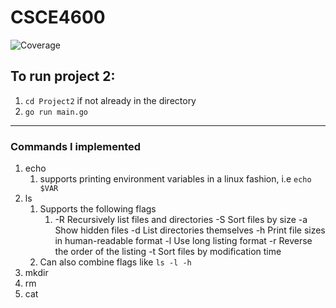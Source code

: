 # CSCE4600

![Coverage](https://img.shields.io/badge/Coverage-92.6%25-brightgreen)

## To run project 2:

1. `cd Project2` if not already in the directory
2. `go run main.go`

----

### Commands I implemented

1. echo
   1. supports printing environment variables in a linux fashion, i.e `echo $VAR`
2. ls
   1. Supports the following flags
      1. -R    Recursively list files and directories
        -S    Sort files by size
        -a    Show hidden files
        -d    List directories themselves
        -h    Print file sizes in human-readable format
        -l    Use long listing format
        -r    Reverse the order of the listing
        -t    Sort files by modification time
   2. Can also combine flags like `ls -l -h`
3. mkdir
4. rm
5. cat
